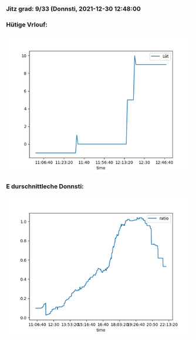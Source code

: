 ### Jitz grad: 9/33 (Donnsti, 2021-12-30 12:48:00

### Hütige Vrlouf:
![Graph](Today.png)

### E durschnittleche Donnsti:
![Graph](Donnsti.png)